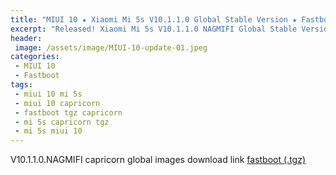 ```yaml
---
title: "MIUI 10 ★ Xiaomi Mi 5s V10.1.1.0 Global Stable Version ★ Fastboot ROM Download"
excerpt: "Released! Xiaomi Mi 5s V10.1.1.0 NAGMIFI Global Stable Version Fastboot File Download"
header:
 image: /assets/image/MIUI-10-update-01.jpeg
categories:
 - MIUI 10
 - Fastboot
tags:
 - miui 10 mi 5s
 - miui 10 capricorn
 - fastboot tgz capricorn
 - mi 5s capricorn tgz
 - mi 5s miui 10
---
```


V10.1.1.0.NAGMIFI capricorn global images download link [fastboot (.tgz)](http://bigota.d.miui.com/V10.1.1.0.NAGMIFI/capricorn_global_images_V10.1.1.0.NAGMIFI_20181101.0000.00_7.0_global_807d7e0a65.tgz)
